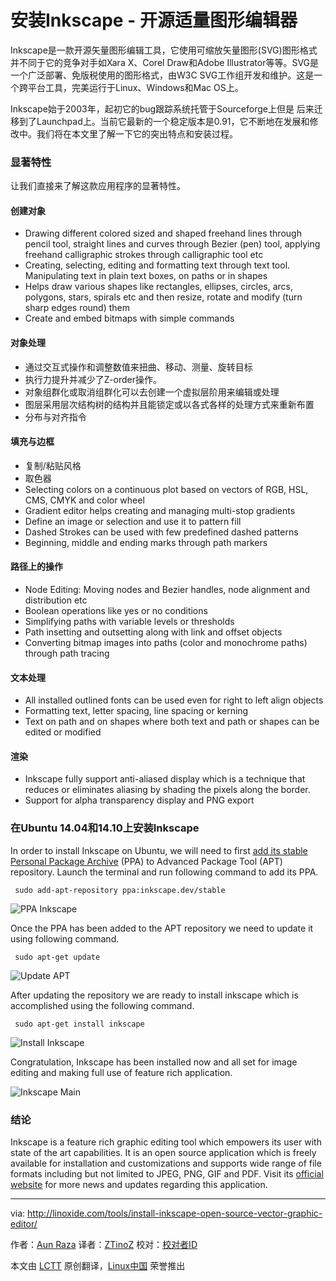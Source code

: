 安装Inkscape - 开源适量图形编辑器
================================================================================
Inkscape是一款开源矢量图形编辑工具，它使用可缩放矢量图形(SVG)图形格式并不同于它的竞争对手如Xara X、Corel Draw和Adobe Illustrator等等。SVG是一个广泛部署、免版税使用的图形格式，由W3C SVG工作组开发和维护。这是一个跨平台工具，完美运行于Linux、Windows和Mac OS上。

Inkscape始于2003年，起初它的bug跟踪系统托管于Sourceforge上但是 后来迁移到了Launchpad上。当前它最新的一个稳定版本是0.91，它不断地在发展和修改中。我们将在本文里了解一下它的突出特点和安装过程。

### 显著特性 ###

让我们直接来了解这款应用程序的显著特性。

#### 创建对象 ####

- Drawing different colored sized and shaped freehand lines through pencil tool, straight lines and curves through Bezier (pen) tool, applying freehand calligraphic strokes through calligraphic tool etc
- Creating, selecting, editing and formatting text through text tool. Manipulating text in plain text boxes, on paths or in shapes
- Helps draw various shapes like rectangles, ellipses, circles, arcs, polygons, stars, spirals etc and then resize, rotate and modify (turn sharp edges round) them
- Create and embed bitmaps with simple commands

#### 对象处理 ####

- 通过交互式操作和调整数值来扭曲、移动、测量、旋转目标
- 执行力提升并减少了Z-order操作。
- 对象组群化或取消组群化可以去创建一个虚拟层阶用来编辑或处理
- 图层采用层次结构树的结构并且能锁定或以各式各样的处理方式来重新布置
- 分布与对齐指令

#### 填充与边框 ####

- 复制/粘贴风格
- 取色器
- Selecting colors on a continuous plot based on vectors of RGB, HSL, CMS, CMYK and color wheel
- Gradient editor helps creating and managing multi-stop gradients
- Define an image or selection and use it to pattern fill
- Dashed Strokes can be used with few predefined dashed patterns
- Beginning, middle and ending marks through path markers

#### 路径上的操作 ####

- Node Editing: Moving nodes and Bezier handles, node alignment and distribution etc
- Boolean operations like yes or no conditions
- Simplifying paths with variable levels or thresholds
- Path insetting and outsetting along with link and offset objects
- Converting bitmap images into paths (color and monochrome paths) through path tracing

#### 文本处理 ####

- All installed outlined fonts can be used even for right to left align objects
- Formatting text, letter spacing, line spacing or kerning
- Text on path and on shapes where both text and path or shapes can be edited or modified

#### 渲染 ####

- Inkscape fully support anti-aliased display which is a technique that reduces or eliminates aliasing by shading the pixels along the border.
- Support for alpha transparency display and PNG export

### 在Ubuntu 14.04和14.10上安装Inkscape ###

In order to install Inkscape on Ubuntu, we will need to first [add its stable Personal Package Archive][1] (PPA) to Advanced Package Tool (APT) repository. Launch the terminal and run following command to add its PPA.

     sudo add-apt-repository ppa:inkscape.dev/stable

![PPA Inkscape](http://blog.linoxide.com/wp-content/uploads/2015/03/PPA-Inkscape.png)

Once the PPA has been added to the APT repository we need to update it using following command.

     sudo apt-get update

![Update APT](http://blog.linoxide.com/wp-content/uploads/2015/03/Update-APT2.png)

After updating the repository we are ready to install inkscape which is accomplished using the following command.

     sudo apt-get install inkscape

![Install Inkscape](http://blog.linoxide.com/wp-content/uploads/2015/03/Install-Inkscape.png)

Congratulation, Inkscape has been installed now and all set for image editing and making full use of feature rich application.

![Inkscape Main](http://blog.linoxide.com/wp-content/uploads/2015/03/Inkscape-Main1.png)

### 结论 ###

Inkscape is a feature rich graphic editing tool which empowers its user with state of the art capabilities. It is an open source application which is freely available for installation and customizations and supports wide range of file formats including but not limited to JPEG, PNG, GIF and PDF. Visit its [official website][2] for more news and updates regarding this application.

--------------------------------------------------------------------------------

via: http://linoxide.com/tools/install-inkscape-open-source-vector-graphic-editor/

作者：[Aun Raza][a]
译者：[ZTinoZ](https://github.com/ZTinoZ)
校对：[校对者ID](https://github.com/校对者ID)

本文由 [LCTT](https://github.com/LCTT/TranslateProject) 原创翻译，[Linux中国](http://linux.cn/) 荣誉推出

[a]:http://linoxide.com/author/arunrz/
[1]:https://launchpad.net/~inkscape.dev/+archive/ubuntu/stable
[2]:https://inkscape.org/en/
